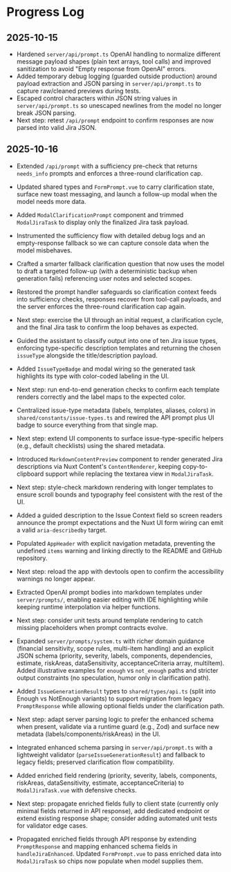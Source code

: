 # Progress Log

## 2025-10-15

- Hardened `server/api/prompt.ts` OpenAI handling to normalize different message payload shapes (plain text arrays, tool calls) and improved sanitization to avoid "Empty response from OpenAI" errors.
- Added temporary debug logging (guarded outside production) around payload extraction and JSON parsing in `server/api/prompt.ts` to capture raw/cleaned previews during tests.
- Escaped control characters within JSON string values in `server/api/prompt.ts` so unescaped newlines from the model no longer break JSON parsing.
- Next step: retest `/api/prompt` endpoint to confirm responses are now parsed into valid Jira JSON.

## 2025-10-16

- Extended `/api/prompt` with a sufficiency pre-check that returns `needs_info` prompts and enforces a three-round clarification cap.
- Updated shared types and `FormPrompt.vue` to carry clarification state, surface new toast messaging, and launch a follow-up modal when the model needs more data.
- Added `ModalClarificationPrompt` component and trimmed `ModalJiraTask` to display only the finalized Jira task payload.
- Instrumented the sufficiency flow with detailed debug logs and an empty-response fallback so we can capture console data when the model misbehaves.
- Crafted a smarter fallback clarification question that now uses the model to draft a targeted follow-up (with a deterministic backup when generation fails) referencing user notes and selected scopes.
- Restored the prompt handler safeguards so clarification context feeds into sufficiency checks, responses recover from tool-call payloads, and the server enforces the three-round clarification cap again.
- Next step: exercise the UI through an initial request, a clarification cycle, and the final Jira task to confirm the loop behaves as expected.

- Guided the assistant to classify output into one of ten Jira issue types, enforcing type-specific description templates and returning the chosen `issueType` alongside the title/description payload.
- Added `IssueTypeBadge` and modal wiring so the generated task highlights its type with color-coded labeling in the UI.
- Next step: run end-to-end generation checks to confirm each template renders correctly and the label maps to the expected color.

- Centralized issue-type metadata (labels, templates, aliases, colors) in `shared/constants/issue-types.ts` and rewired the API prompt plus UI badge to source everything from that single map.
- Next step: extend UI components to surface issue-type-specific helpers (e.g., default checklists) using the shared metadata.

- Introduced `MarkdownContentPreview` component to render generated Jira descriptions via Nuxt Content's `ContentRenderer`, keeping copy-to-clipboard support while replacing the textarea view in `ModalJiraTask`.
- Next step: style-check markdown rendering with longer templates to ensure scroll bounds and typography feel consistent with the rest of the UI.

- Added a guided description to the Issue Context field so screen readers announce the prompt expectations and the Nuxt UI form wiring can emit a valid `aria-describedby` target.
- Populated `AppHeader` with explicit navigation metadata, preventing the undefined `items` warning and linking directly to the README and GitHub repository.
- Next step: reload the app with devtools open to confirm the accessibility warnings no longer appear.

- Extracted OpenAI prompt bodies into markdown templates under `server/prompts/`, enabling easier editing with IDE highlighting while keeping runtime interpolation via helper functions.
- Next step: consider unit tests around template rendering to catch missing placeholders when prompt contracts evolve.

- Expanded `server/prompts/system.ts` with richer domain guidance (financial sensitivity, scope rules, multi-item handling) and an explicit JSON schema (priority, severity, labels, components, dependencies, estimate, riskAreas, dataSensitivity, acceptanceCriteria array, multiItem). Added illustrative examples for `enough` vs `not_enough` paths and stricter output constraints (no speculation, humor only in clarification path).
- Added `IssueGenerationResult` types to `shared/types/api.ts` (split into Enough vs NotEnough variants) to support migration from legacy `PromptResponse` while allowing optional fields under the clarification path.
- Next step: adapt server parsing logic to prefer the enhanced schema when present, validate via a runtime guard (e.g., Zod) and surface new metadata (labels/components/riskAreas) in the UI.
- Integrated enhanced schema parsing in `server/api/prompt.ts` with a lightweight validator (`parseIssueGenerationResult`) and fallback to legacy fields; preserved clarification flow compatibility.
- Added enriched field rendering (priority, severity, labels, components, riskAreas, dataSensitivity, estimate, acceptanceCriteria) to `ModalJiraTask.vue` with defensive checks.
- Next step: propagate enriched fields fully to client state (currently only minimal fields returned in API response), add dedicated endpoint or extend existing response shape; consider adding automated unit tests for validator edge cases.
- Propagated enriched fields through API response by extending `PromptResponse` and mapping enhanced schema fields in `handleJiraEnhanced`. Updated `FormPrompt.vue` to pass enriched data into `ModalJiraTask` so chips now populate when model supplies them.

